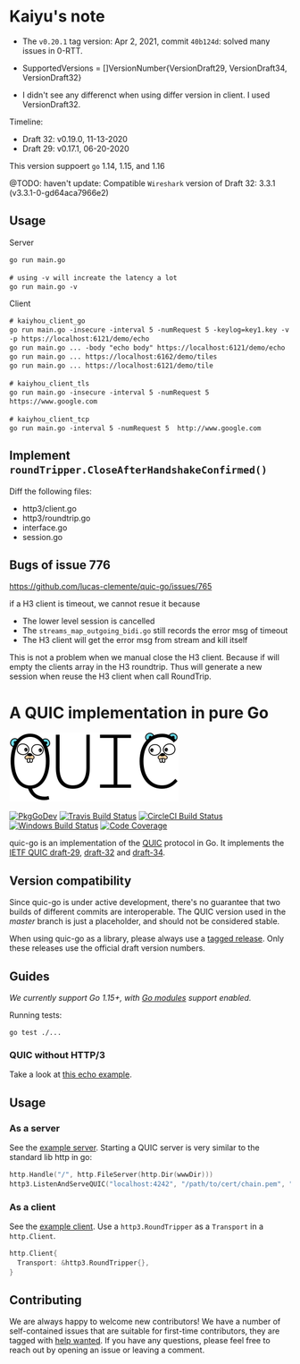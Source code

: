 # Kaiyu's note

- The `v0.20.1` tag version: Apr 2, 2021, commit `40b124d`: solved many issues in 0-RTT.

- SupportedVersions = []VersionNumber{VersionDraft29, VersionDraft34, VersionDraft32} 

- I didn't see any differenct when using differ version in client. I used VersionDraft32.

Timeline: 
 - Draft 32: v0.19.0, 11-13-2020
 - Draft 29: v0.17.1, 06-20-2020

This version suppoert `go` 1.14, 1.15, and 1.16

@TODO: haven't update: Compatible `Wireshark` version of Draft 32: 3.3.1 (v3.3.1-0-gd64aca7966e2)

## Usage

Server
```
go run main.go 

# using -v will increate the latency a lot
go run main.go -v 
```

Client
```
# kaiyhou_client_go
go run main.go -insecure -interval 5 -numRequest 5 -keylog=key1.key -v -p https://localhost:6121/demo/echo
go run main.go ... -body "echo body" https://localhost:6121/demo/echo
go run main.go ... https://localhost:6162/demo/tiles
go run main.go ... https://localhost:6121/demo/tile

# kaiyhou_client_tls
go run main.go -insecure -interval 5 -numRequest 5  https://www.google.com

# kaiyhou_client_tcp
go run main.go -interval 5 -numRequest 5  http://www.google.com
```

## Implement `roundTripper.CloseAfterHandshakeConfirmed()` 

Diff the following files:
- http3/client.go
- http3/roundtrip.go
- interface.go
- session.go

## Bugs of issue 776 

https://github.com/lucas-clemente/quic-go/issues/765

if a H3 client is timeout, we cannot resue it because
 - The lower level session is cancelled
 - The `streams_map_outgoing_bidi.go` still records the error msg of timeout
 - The H3 client will get the error msg from stream and kill itself 

This is not a problem when we manual close the H3 client. Because if will empty the clients array in the H3 roundtrip. 
Thus will generate a new session when reuse the H3 client when call RoundTrip. 





# A QUIC implementation in pure Go

<img src="docs/quic.png" width=303 height=124>

[![PkgGoDev](https://pkg.go.dev/badge/github.com/lucas-clemente/quic-go)](https://pkg.go.dev/github.com/lucas-clemente/quic-go)
[![Travis Build Status](https://img.shields.io/travis/lucas-clemente/quic-go/master.svg?style=flat-square&label=Travis+build)](https://travis-ci.org/lucas-clemente/quic-go)
[![CircleCI Build Status](https://img.shields.io/circleci/project/github/lucas-clemente/quic-go.svg?style=flat-square&label=CircleCI+build)](https://circleci.com/gh/lucas-clemente/quic-go)
[![Windows Build Status](https://img.shields.io/appveyor/ci/lucas-clemente/quic-go/master.svg?style=flat-square&label=windows+build)](https://ci.appveyor.com/project/lucas-clemente/quic-go/branch/master)
[![Code Coverage](https://img.shields.io/codecov/c/github/lucas-clemente/quic-go/master.svg?style=flat-square)](https://codecov.io/gh/lucas-clemente/quic-go/)

quic-go is an implementation of the [QUIC](https://en.wikipedia.org/wiki/QUIC) protocol in Go. It implements the [IETF QUIC draft-29](https://tools.ietf.org/html/draft-ietf-quic-transport-29), [draft-32](https://tools.ietf.org/html/draft-ietf-quic-transport-32) and [draft-34](https://tools.ietf.org/html/draft-ietf-quic-transport-34).

## Version compatibility

Since quic-go is under active development, there's no guarantee that two builds of different commits are interoperable. The QUIC version used in the *master* branch is just a placeholder, and should not be considered stable.

When using quic-go as a library, please always use a [tagged release](https://github.com/lucas-clemente/quic-go/releases). Only these releases use the official draft version numbers.

## Guides

*We currently support Go 1.15+, with [Go modules](https://github.com/golang/go/wiki/Modules) support enabled.*

Running tests:

    go test ./...

### QUIC without HTTP/3

Take a look at [this echo example](example/echo/echo.go).

## Usage

### As a server

See the [example server](example/main.go). Starting a QUIC server is very similar to the standard lib http in go:

```go
http.Handle("/", http.FileServer(http.Dir(wwwDir)))
http3.ListenAndServeQUIC("localhost:4242", "/path/to/cert/chain.pem", "/path/to/privkey.pem", nil)
```

### As a client

See the [example client](example/client/main.go). Use a `http3.RoundTripper` as a `Transport` in a `http.Client`.

```go
http.Client{
  Transport: &http3.RoundTripper{},
}
```

## Contributing

We are always happy to welcome new contributors! We have a number of self-contained issues that are suitable for first-time contributors, they are tagged with [help wanted](https://github.com/lucas-clemente/quic-go/issues?q=is%3Aissue+is%3Aopen+label%3A%22help+wanted%22). If you have any questions, please feel free to reach out by opening an issue or leaving a comment.
